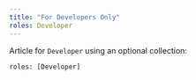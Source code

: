 ```yaml
---
title: "For Developers Only"
roles: Developer
---
```


Article for `Developer` using an optional collection:
```
roles: [Developer]
```